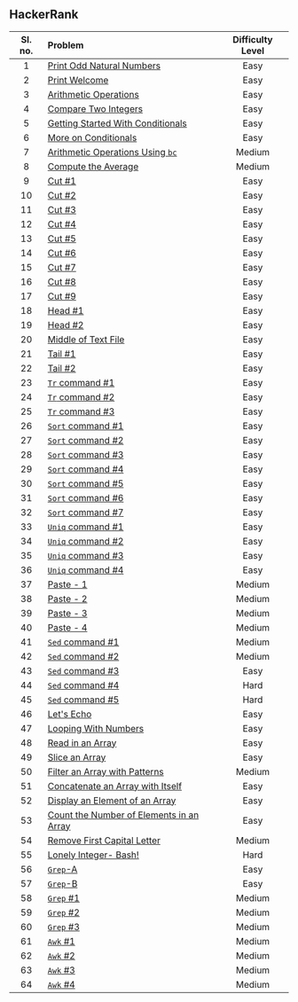 ## HackerRank

|Sl. no.|Problem|Difficulty Level|
|:--:|:--|:--:|
|1|[Print Odd Natural Numbers](./HackerRank/Print-Odd.sh)|Easy|
|2|[Print Welcome](./HackerRank/Print-Welcome.sh)|Easy|
|3|[Arithmetic Operations](./HackerRank/Arithmetic-Operations1.sh)|Easy|
|4|[Compare Two Integers](./HackerRank/Compare-Integers.sh)|Easy|
|5|[Getting Started With Conditionals](./HackerRank/Conditionals1.sh)|Easy|
|6|[More on Conditionals](./HackerRank/Conditionals2.sh)|Easy|
|7|[Arithmetic Operations Using `bc`](./HackerRank/Arithmetic-Operations2.sh)|Medium|
|8|[Compute the Average](./HackerRank/Calc-Average.sh)|Medium|
|9|[Cut #1](./HackerRank/Cut1.sh)|Easy|
|10|[Cut #2](./HackerRank/Cut2.sh)|Easy|
|11|[Cut #3](./HackerRank/Cut3.sh)|Easy|
|12|[Cut #4](./HackerRank/Cut4.sh)|Easy|
|13|[Cut #5](./HackerRank/Cut5.sh)|Easy|
|14|[Cut #6](./HackerRank/Cut6.sh)|Easy|
|15|[Cut #7](./HackerRank/Cut7.sh)|Easy|
|16|[Cut #8](./HackerRank/Cut8.sh)|Easy|
|17|[Cut #9](./HackerRank/Cut9.sh)|Easy|
|18|[Head #1](./HackerRank/Head1.sh)|Easy|
|19|[Head #2](./HackerRank/Head2.sh)|Easy|
|20|[Middle of Text File](./HackerRank/Middle.sh)|Easy|
|21|[Tail #1](./HackerRank/Tail1.sh)|Easy|
|22|[Tail #2](./HackerRank/Tail2.sh)|Easy|
|23|[`Tr` command #1](./HackerRank/Tr1.sh)|Easy|
|24|[`Tr` command #2](./HackerRank/Tr2.sh)|Easy|
|25|[`Tr` command #3](./HackerRank/Tr3.sh)|Easy|
|26|[`Sort` command #1](./HackerRank/Sort1.sh)|Easy|
|27|[`Sort` command #2](./HackerRank/Sort2.sh)|Easy|
|28|[`Sort` command #3](./HackerRank/Sort3.sh)|Easy|
|29|[`Sort` command #4](./HackerRank/Sort4.sh)|Easy|
|30|[`Sort` command #5](./HackerRank/Sort5.sh)|Easy|
|31|[`Sort` command #6](./HackerRank/Sort6.sh)|Easy|
|32|[`Sort` command #7](./HackerRank/Sort7.sh)|Easy|
|33|[`Uniq` command #1](./HackerRank/Uniq1.sh)|Easy|
|34|[`Uniq` command #2](./HackerRank/Uniq2.sh)|Easy|
|35|[`Uniq` command #3](./HackerRank/Uniq3.sh)|Easy|
|36|[`Uniq` command #4](./HackerRank/Uniq4.sh)|Easy|
|37|[Paste - 1](./HackerRank/Paste1.sh)|Medium|
|38|[Paste - 2](./HackerRank/Paste2.sh)|Medium|
|39|[Paste - 3](./HackerRank/Paste3.sh)|Medium|
|40|[Paste - 4](./HackerRank/Paste4.sh)|Medium|
|41|[`Sed` command #1](./HackerRank/Sed1.sh)|Medium|
|42|[`Sed` command #2](./HackerRank/Sed2.sh)|Medium|
|43|[`Sed` command #3](./HackerRank/Sed3.sh)|Easy|
|44|[`Sed` command #4](./HackerRank/Sed4.sh)|Hard|
|45|[`Sed` command #5](./HackerRank/Sed5.sh)|Hard|
|46|[Let's Echo](./HackerRank/Echo.sh)|Easy|
|47|[Looping With Numbers](./HackerRank/Loop.sh)|Easy|
|48|[Read in an Array](./HackerRank/Array-Read.sh)|Easy|
|49|[Slice an Array](./HackerRank/Array-Slice.sh)|Easy|
|50|[Filter an Array with Patterns](./HackerRank/Array-Filter.sh)|Medium|
|51|[Concatenate an Array with Itself](./HackerRank/Array-Concatenate.sh)|Easy|
|52|[Display an Element of an Array](./HackerRank/Array-Display-Element.sh)|Easy|
|53|[Count the Number of Elements in an Array](./HackerRank/Array-Length.sh)|Easy|
|54|[Remove First Capital Letter](./HackerRank/Array-Replace-Caps.sh)|Medium|
|55|[Lonely Integer- Bash!](./HackerRank/Int-Array.sh)|Hard|
|56|[`Grep`-A](./HackerRank/GrepA.sh)|Easy|
|57|[`Grep`-B](./HackerRank/GrepB.sh)|Easy|
|58|[`Grep` #1](./HackerRank/Grep1.sh)|Medium|
|59|[`Grep` #2](./HackerRank/Grep2.sh)|Medium|
|60|[`Grep` #3](./HackerRank/Grep3.sh)|Medium|
|61|[`Awk` #1](./HackerRank/Awk1.sh)|Medium|
|62|[`Awk` #2](./HackerRank/Awk2.sh)|Medium|
|63|[`Awk` #3](./HackerRank/Awk3.sh)|Medium|
|64|[`Awk` #4](./HackerRank/Awk4.sh)|Medium|

